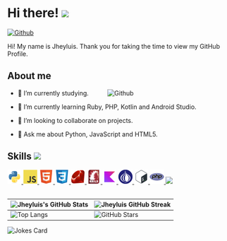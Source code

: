 <h1> Hi there! <img src = "https://raw.githubusercontent.com/MartinHeinz/MartinHeinz/master/wave.gif" width = 30px> </h1>
<p align='center'>
</p>


[![Github](https://img.shields.io/github/followers/JheyluisReyes?label=Follow&style=social)](https://github.com/JheyluisReyes)

<div size='20px'> Hi! My name is Jheyluis. Thank you for taking the time to view my GitHub Profile.
</div>

<h2> About me </h2>

<img width="55%" align="right" alt="Github" src="https://raw.githubusercontent.com/onimur/.github/master/.resources/git-header.svg" />

- 🔭 I’m currently studying.
  
- 🌱 I’m currently learning Ruby, PHP, Kotlin and Android Studio.
  
- 👯 I’m looking to collaborate on projects.
  
- 💬 Ask me about Python, JavaScript and HTML5.

<h2> Skills <img src = "https://media2.giphy.com/media/QssGEmpkyEOhBCb7e1/giphy.gif?cid=ecf05e47a0n3gi1bfqntqmob8g9aid1oyj2wr3ds3mg700bl&rid=giphy.gif" width = 32px> </h2>
 <a href= https://github.com/JheyluisReyes?tab=repositories&q=&type=&language=python&sort=> <img width ='32px' src ='https://github.com/devicons/devicon/blob/master/icons/python/python-original.svg'> </a>
 <a href= https://github.com/JheyluisReyes?tab=repositories&q=&type=&language=javascript&sort=> <img width ='32px' src ='https://github.com/devicons/devicon/blob/master/icons/javascript/javascript-original.svg'> </a>
 <a href= https://github.com/JheyluisReyes?tab=repositories&q=&type=&language=html&sort=> <img width ='32px' src ='https://github.com/devicons/devicon/blob/master/icons/html5/html5-original.svg'> </a>
<a href= https://github.com/JheyluisReyes?tab=repositories&q=&type=&language=css&sort=> <img width ='32px' src ='https://github.com/devicons/devicon/blob/master/icons/css3/css3-original.svg'> </a>
<a href= https://github.com/JheyluisReyes?tab=repositories&q=&type=&language=ruby&sort=> <img width ='32px' src ='https://github.com/devicons/devicon/blob/master/icons/ruby/ruby-original.svg'> </a>
 <a href= https://github.com/JheyluisReyes?tab=repositories&q=&type=&language=ruby&sort=> <img width ='32px' src ='https://github.com/devicons/devicon/blob/master/icons/rails/rails-original-wordmark.svg'> </a>
 <a href= https://github.com/JheyluisReyes?tab=repositories&q=&type=&language=kotlin&sort=> <img width ='32px' src ='https://github.com/devicons/devicon/blob/master/icons/kotlin/kotlin-original.svg'> </a>
 <a href= https://github.com/JheyluisReyes?tab=repositories&q=&type=&language=perl&sort=> <img width ='32px' src ='https://github.com/devicons/devicon/blob/master/icons/perl/perl-original.svg'> </a>
 <a href= https://github.com/JheyluisReyes?tab=repositories&q=&type=&language=bash&sort=> <img width ='32px' src ='https://github.com/devicons/devicon/blob/master/icons/bash/bash-original.svg'> </a>
 <a href= https://github.com/JheyluisReyes?tab=repositories&q=&type=&language=php&sort=> <img width ='32px' src ='https://github.com/devicons/devicon/blob/master/icons/php/php-original.svg'> </a>
 <a href= https://github.com/JheyluisReyes?tab=repositories&q=&type=&language=android&sort=> <img width ='32px' src ='https://raw.githubusercontent.com/rahulbanerjee26/githubAboutMeGenerator/main/icons/android.svg'> </a>

<br>
<br>
  
| ![Jheyluis's GitHub Stats](https://github-readme-stats.vercel.app/api?username=JheyluisReyes&show_icons=true&theme=tokyonight) | ![Jheyluis GitHub Streak](https://github-readme-streak-stats.herokuapp.com/?user=JheyluisReyes&theme=tokyonight) |
| --- | --- |
| ![Top Langs](https://github-readme-stats.vercel.app/api/top-langs/?username=anuraghazra&layout=compact&theme=tokyonight) | ![GitHub Stars](https://github-readme-stats.vercel.app/api?username=JheyluisReyes&show_icons=true&locale=en&count_private=true&hide_rank=true&custom_title=My%20GitHub%20Stats&disable_animations=true&theme=tokyonight) |

![Jokes Card](https://readme-jokes.vercel.app/api?theme=tokyonight)

<br>

